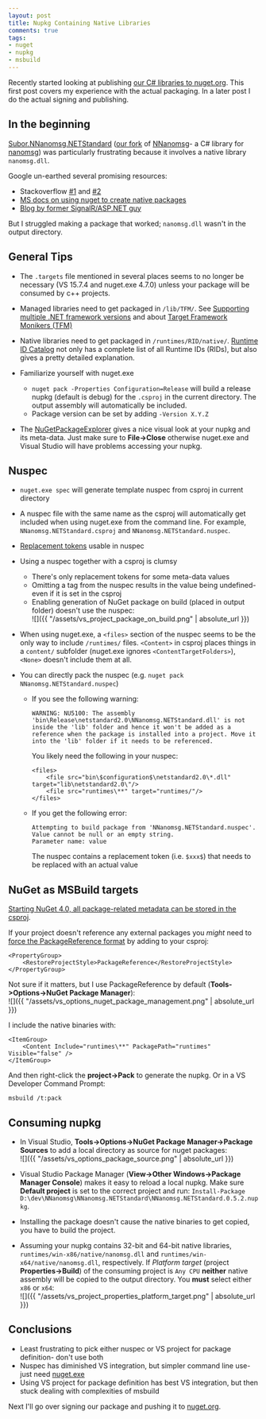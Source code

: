 ```yaml
---
layout: post
title: Nupkg Containing Native Libraries
comments: true
tags:
- nuget
- nupkg
- msbuild
---
```


Recently started looking at publishing [our C# libraries to nuget.org](https://www.nuget.org/profiles/subor).  This first post covers my experience with the actual packaging.  In a later post I do the actual signing and publishing.

## In the beginning

[Subor.NNanomsg.NETStandard](https://www.nuget.org/packages/Subor.NNanomsg.NETStandard/) ([our fork](https://github.com/zplus/NNanomsg) of [NNanomsg](https://github.com/mhowlett/NNanomsg)- a C# library for [nanomsg](https://nanomsg.org/)) was particularly frustrating because it involves a native library `nanomsg.dll`.

Google un-earthed several promising resources:

- Stackoverflow [#1](https://stackoverflow.com/questions/19478775/add-native-files-from-nuget-package-to-project-output-directory) and [#2](https://stackoverflow.com/questions/40104838/automatic-native-and-managed-dlls-extracting-from-nuget-package)
- [MS docs on using nuget to create native packages](https://docs.microsoft.com/en-us/nuget/create-packages/native-packages)
- [Blog by former SignalR/ASP.NET guy](https://blog.3d-logic.com/2015/11/10/using-native-libraries-in-asp-net-5/)

But I struggled making a package that worked; `nanomsg.dll` wasn't in the output directory.

## General Tips

- The `.targets` file mentioned in several places seems to no longer be necessary (VS 15.7.4 and nuget.exe 4.7.0) unless your package will be consumed by c++ projects.

- Managed libraries need to get packaged in `/lib/TFM/`.  See
[Supporting multiple .NET framework versions](https://docs.microsoft.com/en-us/nuget/create-packages/supporting-multiple-target-frameworks) and about [Target Framework Monikers (TFM)](https://docs.microsoft.com/en-us/nuget/reference/target-frameworks#supported-frameworks)

- Native libraries need to get packaged in `/runtimes/RID/native/`.  [Runtime ID Catalog](https://docs.microsoft.com/en-us/dotnet/core/rid-catalog) not only has a complete list of all Runtime IDs (RIDs), but also gives a pretty detailed explanation.

- Familiarize yourself with nuget.exe
    - `nuget pack -Properties Configuration=Release` will build a release nupkg (default is debug) for the `.csproj` in the current directory.  The output assembly will automatically be included.
    - Package version can be set by adding `-Version X.Y.Z`

- The [NuGetPackageExplorer](https://github.com/NuGetPackageExplorer/NuGetPackageExplorer) gives a nice visual look at your nupkg and its meta-data.  Just make sure to __File->Close__ otherwise nuget.exe and Visual Studio will have problems accessing your nupkg.

## Nuspec

- `nuget.exe spec` will generate template nuspec from csproj in current directory
- A nuspec file with the same name as the csproj will automatically get included when using nuget.exe from the command line.  For example, `NNanomsg.NETStandard.csproj` and `NNanomsg.NETStandard.nuspec`.
- [Replacement tokens](https://docs.microsoft.com/en-us/nuget/reference/nuspec#replacement-tokens) usable in nuspec
- Using a nuspec together with a csproj is clumsy
    - There's only replacement tokens for some meta-data values
    - Omitting a tag from the nuspec results in the value being undefined- even if it is set in the csproj
    - Enabling generation of NuGet package on build (placed in output folder) doesn't use the nuspec:  
    ![]({{ "/assets/vs_project_package_on_build.png" | absolute_url }})
- When using nuget.exe, a `<files>` section of the nuspec seems to be the only way to include `/runtimes/` files.  `<Content>` in csproj places things in a `content/` subfolder (nuget.exe ignores `<ContentTargetFolders>`), `<None>` doesn't include them at all.

- You can directly pack the nuspec (e.g. `nuget pack NNanomsg.NETStandard.nuspec`)
    - If you see the following warning:
        ```
        WARNING: NU5100: The assembly 'bin\Release\netstandard2.0\NNanomsg.NETStandard.dll' is not inside the 'lib' folder and hence it won't be added as a reference when the package is installed into a project. Move it into the 'lib' folder if it needs to be referenced.
        ```
        You likely need the following in your nuspec:
        ```
        <files>
            <file src="bin\$configuration$\netstandard2.0\*.dll" target="lib\netstandard2.0\"/>
            <file src="runtimes\**" target="runtimes/"/>
        </files>
        ```
    - If you get the following error:
        ```
        Attempting to build package from 'NNanomsg.NETStandard.nuspec'.
        Value cannot be null or an empty string.
        Parameter name: value
        ```
        The nuspec contains a replacement token (i.e. `$xxx$`) that needs to be replaced with an actual value


## NuGet as MSBuild targets

[Starting NuGet 4.0, all package-related metadata can be stored in the csproj](https://docs.microsoft.com/en-us/nuget/reference/msbuild-targets).

If your project doesn't reference any external packages you _might_ need to [force the PackageReference format](https://docs.microsoft.com/en-us/nuget/consume-packages/package-references-in-project-files#using-packagereference-for-a-project-with-no-packagereferences) by adding to your csproj:
```
<PropertyGroup>
    <RestoreProjectStyle>PackageReference</RestoreProjectStyle>
</PropertyGroup>
```

Not sure if it matters, but I use PackageReference by default (__Tools->Options->NuGet Package Manager__):  
![]({{ "/assets/vs_options_nuget_package_management.png" | absolute_url }})

I include the native binaries with:
```
<ItemGroup>
    <Content Include="runtimes\**" PackagePath="runtimes" Visible="false" />
</ItemGroup>
```

And then right-click the __project->Pack__ to generate the nupkg.  Or in a VS Developer Command Prompt:
```
msbuild /t:pack
```

## Consuming nupkg

- In Visual Studio, __Tools->Options->NuGet Package Manager->Package Sources__ to add a local directory as source for nuget packages:  
![]({{ "/assets/vs_options_package_source.png" | absolute_url }})

- Visual Studio Package Manager (__View->Other Windows->Package Manager Console__) makes it easy to reload a local nupkg.  Make sure __Default project__ is set to the correct project and run: `Install-Package D:\dev\NNanomsg\NNanomsg.NETStandard\NNanomsg.NETStandard.0.5.2.nupkg`.

- Installing the package doesn't cause the native binaries to get copied, you have to build the project.

- Assuming your nupkg contains 32-bit and 64-bit native libraries, `runtimes/win-x86/native/nanomsg.dll` and `runtimes/win-x64/native/nanomsg.dll`, respectively.  If _Platform target_ (project __Properties->Build__) of the consuming project is `Any CPU` __neither__ native assembly will be copied to the output directory.  You __must__ select either `x86` or `x64`:  
![]({{ "/assets/vs_project_properties_platform_target.png" | absolute_url }})

## Conclusions

- Least frustrating to pick either nuspec or VS project for package definition- don't use both
- Nuspec has diminished VS integration, but simpler command line use- just need [nuget.exe](https://www.nuget.org/downloads)
- Using VS project for package definition has best VS integration, but then stuck dealing with complexities of msbuild

Next I'll go over signing our package and pushing it to [nuget.org](https://www.nuget.org/).